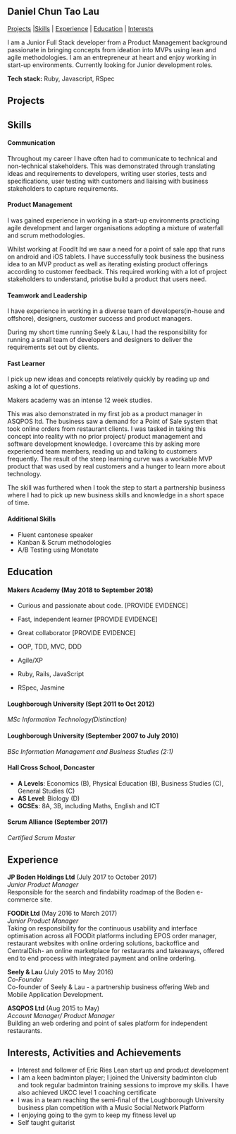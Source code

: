 ## **Daniel Chun Tao Lau**


 [Projects](##projects) |[Skills](##Skills) | [Experience](##experience) | [Education](##education) | [Interests](#interests)

I am a Junior Full Stack developer from a Product Management background passionate in bringing concepts from ideation into MVPs using lean and agile methodologies. I am an entrepreneur at heart and enjoy working in start-up environments. Currently looking for Junior development roles.

**Tech stack:** Ruby, Javascript, RSpec

## Projects

## Skills

#### Communication

Throughout my career I have often had to communicate to technical and non-technical stakeholders. This was demonstrated through translating ideas and requirements to developers, writing user stories, tests and specifications, user testing with customers and liaising with business stakeholders to capture requirements.


#### Product Management

I was gained experience in working in a start-up environments practicing agile development and larger organisations adopting a mixture of waterfall and scrum methodologies.

Whilst working at FoodIt ltd we saw a need for a point of sale app that runs on android and iOS tablets. I have successfully took business the business idea to an MVP product as well as iterating existing product offerings according to customer feedback. This required working with a lot of project stakeholders to understand, priotise build a product that users need.

#### Teamwork and Leadership

I have experience in working in a diverse team of developers(in-house and offshore), designers, customer success and product managers.

During my short time running Seely & Lau, I had the responsibility for running a small team of developers and designers to deliver the requirements set out by clients.

#### Fast Learner

I pick up new ideas and concepts relatively quickly by reading up and asking a lot of questions.

Makers academy was an intense 12 week studies.

This was also demonstrated in my first job as a product manager in ASQPOS ltd. The business saw a demand for a Point of Sale system that took online orders from restaurant clients. I was tasked in taking this concept into reality with no prior project/ product management and software development knowledge. I overcame this by asking more experienced team members, reading up and talking to customers frequently. The result of the steep learning curve was a workable MVP product that was used by real customers and a hunger to learn more about technology.

The skill was furthered when I took the step to start a partnership business where I had to pick up new business skills and knowledge in a short space of time.

#### Additional Skills

- Fluent cantonese speaker
- Kanban & Scrum methodologies
- A/B Testing using Monetate

## Education

#### Makers Academy (May 2018 to September 2018)

- Curious and passionate about code. [PROVIDE EVIDENCE]
- Fast, independent learner [PROVIDE EVIDENCE]
- Great collaborator [PROVIDE EVIDENCE]

- OOP, TDD, MVC, DDD
- Agile/XP
- Ruby, Rails, JavaScript
- RSpec, Jasmine

#### Loughborough University (Sept 2011 to Oct 2012)
*MSc Information Technology(Distinction)*

#### Loughborough University (September 2007 to July 2010)
*BSc Information Management and Business Studies (2:1)*

#### Hall Cross School, Doncaster

- **A Levels**: Economics (B), Physical Education (B), Business Studies (C), General Studies (C)
- **AS Level**: Biology (D)
- **GCSEs**: 8A, 3B, including Maths, English and ICT

#### Scrum Alliance (September 2017)
*Certified Scrum Master*

## Experience

**JP Boden Holdings Ltd** (July 2017 to October 2017)    
*Junior Product Manager*  
Responsible for the search and findability roadmap of the Boden e-commerce site.

**FOODit Ltd** (May 2016 to March 2017)   
*Junior Product Manager*  
Taking on responsibility for the continuous usability and interface optimisation across all FOODit platforms including EPOS order manager, restaurant websites with online ordering solutions, backoffice and CentralDish- an online marketplace for restaurants and takeaways, offered end to end process with integrated payment and online ordering.

**Seely & Lau** (July 2015 to May 2016)   
*Co-Founder*  
Co-founder of Seely & Lau - a partnership business offering Web and Mobile Application Development.

**ASQPOS Ltd** (Aug 2015 to May)  
*Account Manager/ Product Manager*  
Building an web ordering and point of sales platform for independent restaurants.

## Interests, Activities and Achievements
- Interest and follower of Eric Ries Lean start up and product development
- I am a keen badminton player; I joined the University badminton club and took regular badminton training sessions to improve my skills. I have also achieved UKCC level 1 coaching certificate
- I was in a team reaching the semi-final of the Loughborough University business plan competition with a Music Social Network Platform
- I enjoying going to the gym to keep my fitness level up
- Self taught guitarist

